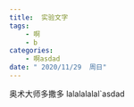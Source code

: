 ```yaml
---
title:  实验文字
tags: 
    - 啊
    - b
categories: 
    - 啊asdad
date: " 2020/11/29  周日"
---
```


奥术大师多撒多
lalalalalal`asdad 